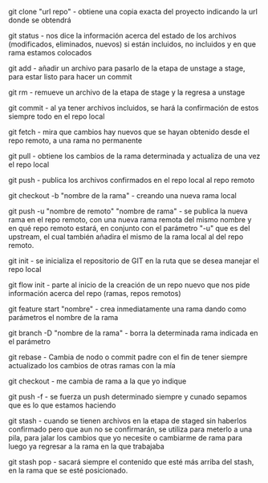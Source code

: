 git clone "url repo" - obtiene una copia exacta del proyecto indicando la url donde se obtendrá 

git status - nos dice la información acerca del estado de los archivos (modificados, eliminados, nuevos) si están incluidos, no incluidos y en que rama estamos colocados

git add - añadir un archivo para pasarlo de la etapa de unstage a stage, para estar listo para hacer un commit

git rm - remueve un archivo de la etapa de stage y la regresa a unstage

git commit - al ya tener archivos incluidos, se hará la confirmación de estos siempre todo en el repo local

git fetch - mira que cambios hay nuevos que se hayan obtenido desde el repo remoto, a una rama no permanente 

git pull - obtiene los cambios de la rama determinada y actualiza de una vez el repo local

git push - publica los archivos confirmados en el repo local al repo remoto

git checkout -b "nombre de la rama" -  creando una nueva rama local

git push -u "nombre de remoto" "nombre de rama" - se publica la nueva rama en el repo remoto, con una nueva rama remota del mismo nombre y en qué repo remoto estará, en conjunto con el parámetro "-u" que es del upstream, el cual también añadira el mismo de la rama local al del repo remoto.

git init - se inicializa el repositorio de GIT en la ruta que se desea manejar el repo local

git flow init - parte al inicio de la creación de un repo nuevo que nos pide información acerca del repo (ramas, repos remotos)

git feature start "nombre" - crea inmediatamente una rama dando como parámetros el nombre de la rama 

git branch -D "nombre de la rama" - borra la determinada rama indicada en el parámetro 

git rebase - Cambia de nodo o commit padre con el fin de tener siempre actualizado los cambios de otras ramas con la mía

git checkout -  me cambia de rama a la que yo indique

git push -f -  se fuerza un push determinado siempre y cunado sepamos que es lo que estamos haciendo

git stash -  cuando se tienen archivos en la etapa de staged sin haberlos confirmado pero que aun no se confirmarán, se utiliza para meterlo a una pila, para jalar  los cambios que yo necesite  o cambiarme de rama  para luego ya regresar a la rama en la que trabajaba

git stash pop - sacará siempre el contenido que esté más arriba del stash, en la rama que se esté posicionado.